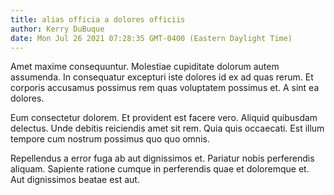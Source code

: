 ```yaml
---
title: alias officia a dolores officiis
author: Kerry DuBuque
date: Mon Jul 26 2021 07:28:35 GMT-0400 (Eastern Daylight Time)
---
```

Amet maxime consequuntur. Molestiae cupiditate dolorum autem assumenda. In consequatur excepturi iste dolores id ex ad quas rerum. Et corporis accusamus possimus rem quas voluptatem possimus et. A sint ea dolores.

 Eum consectetur dolorem. Et provident est facere vero. Aliquid quibusdam delectus. Unde debitis reiciendis amet sit rem. Quia quis occaecati. Est illum tempore cum nostrum possimus quo quo omnis.

 Repellendus a error fuga ab aut dignissimos et. Pariatur nobis perferendis aliquam. Sapiente ratione cumque in perferendis quae et doloremque et. Aut dignissimos beatae est aut.